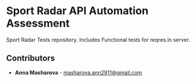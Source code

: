 # Sport Radar API Automation Assessment
Sport Radar Tests repository. Includes Functional tests for reqres.in server.

## Contributors

* **Anna Masharova**  - [masharova.ann2911@gmail.com](mailto:masharova.ann2911@gmail.com)
